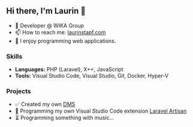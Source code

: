 ## Hi there, I'm Laurin 👋

- 💼 Developer @ WIKA Group
- 📫 How to reach me: [laurinstapf.com](http://laurinstapf.com)
- 🧰 I enjoy programming web applications.

### Skills
- **Languages:** PHP (Laravel), X++, JavaScript
- **Tools:** Visual Studio Code, Visual Studio, Git, Docker, Hyper-V

### Projects
- :white_check_mark: Created my own [DMS](https://github.com/laurinstapf/premai)
- :construction_worker: Programming my own Visual Studio Code extension [Laravel Artisan](https://github.com/laurinstapf/vscode-laravel-artisan)
- :hourglass_flowing_sand: Programming something with music... 
